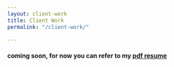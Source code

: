 ```yaml
---
layout: client-work
title: Client Work
permalink: "/client-work/"

---
```

#### coming soon, for now you can refer to my [pdf resume](https://kylegrover.com/resume/)
